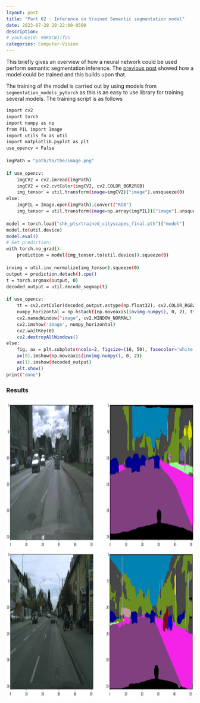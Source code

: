 ```yaml
---
layout: post
title: "Part 02 : Inference on trained Semantic segmentation model"
date: 2023-07-28 20:22:00-0500
description: 
# youtubeId: 90K8CWjifUs
categories: Computer-Vision
---
```


This briefly gives an overview of how a neural network could be used perform semantic segmentation inference. The [previous post](/blog/2023/Semantic-segmentation/) showed how a model could be trained and this builds upon that.


The training of the model is carried out by using models from `segmentation_models_pytorch` as this is an easy to use library for training several models. The training script is as follows

```bash
import cv2
import torch
import numpy as np
from PIL import Image
import utils_fn as util
import matplotlib.pyplot as plt
use_opencv = False

imgPath = "path/to/the/image.png"

if use_opencv:
    imgCV2 = cv2.imread(imgPath)
    imgCV2 = cv2.cvtColor(imgCV2, cv2.COLOR_BGR2RGB)
    img_tensor = util.transform(image=imgCV2)["image"].unsqueeze(0)
else:
    imgPIL = Image.open(imgPath).convert("RGB")
    img_tensor = util.transform(image=np.array(imgPIL))["image"].unsqueeze(0)

model = torch.load("chk_pts/trained_cityscapes_final.pth")["model"]
model.to(util.device)
model.eval()
# Get prediction:
with torch.no_grad():
    prediction = model(img_tensor.to(util.device)).squeeze(0)

invimg = util.inv_normalize(img_tensor).squeeze(0)
output = prediction.detach().cpu()
t = torch.argmax(output, 0)
decoded_output = util.decode_segmap(t)

if use_opencv:
    tt = cv2.cvtColor(decoded_output.astype(np.float32), cv2.COLOR_RGB2BGR)
    numpy_horizontal = np.hstack((np.moveaxis(invimg.numpy(), 0, 2), tt))
    cv2.namedWindow("image", cv2.WINDOW_NORMAL)
    cv2.imshow('image', numpy_horizontal)
    cv2.waitKey(0)
    cv2.destroyAllWindows()
else:
    fig, ax = plt.subplots(ncols=2, figsize=(16, 50), facecolor='white')
    ax[0].imshow(np.moveaxis(invimg.numpy(), 0, 2))
    ax[1].imshow(decoded_output)
    plt.show()
print("done")
```

### Results

<img style="float: left;" title="Camera calibration" src="/assets/img/computer-vision/semantic_seg/semantic_segmentation_biefield.png" alt="Camera Calibration" width="750" height="400"/>

<img style="float: left;" title="Camera calibration" src="/assets/img/computer-vision/semantic_seg/semantic_segmentation_munich.png" width="750" height="400"/>



